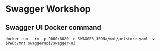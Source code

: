 # Swagger Workshop

## Swagger UI Docker command

```
docker run --rm -p 9000:8080 -e SWAGGER_JSON=/mnt/petstore.yaml -v $PWD:/mnt swaggerapi/swagger-ui
```